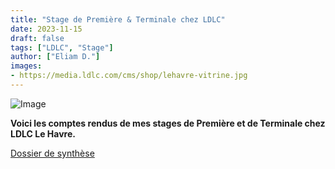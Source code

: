 ```yaml
---
title: "Stage de Première & Terminale chez LDLC"
date: 2023-11-15
draft: false
tags: ["LDLC", "Stage"]
author: ["Eliam D."]
images:
- https://media.ldlc.com/cms/shop/lehavre-vitrine.jpg
---
```


![Image](https://media.ldlc.com/cms/shop/lehavre-vitrine.jpg)

**Voici les comptes rendus de mes stages de Première et de Terminale chez LDLC Le Havre.**

[Dossier de synthèse](https://drive.google.com/file/d/1YXShbmYzdMG3D-lHnzDoH-9-GVN5qNft/view?usp=sharing)
